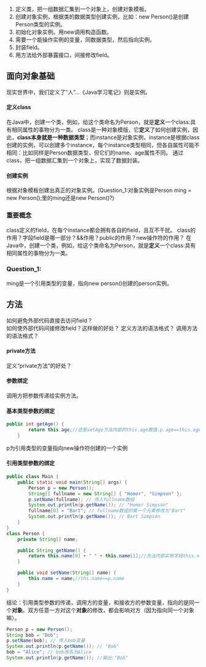 1. 定义类，把一组数据汇集到一个对象上，创建对象模板。
2. 创建对象实例，根据类的数据类型创建实例，比如：new Person()是创建Person类型的实例。
3. 初始化对象实例。用new调用构造函数。
4. 需要一个能操作实例的变量，同数据类型，然后指向实例。
5. 封装field。
6. 用方法给外部暴露接口，间接修改field。

## 面向对象基础
现实世界中，我们定义了“人”...《Java学习笔记》则是实例。 
#### 定义class
在Java中，创建一个类，例如，给这个类命名为Person，就是**定义**一个class:具有相同属性的事物分为一类。
class是一种对象模版，它**定义**了如何创建实例，因此，**class本身就是一种数据类型**；而instance是对象实例，instance是根据class创建的实例，可以创建多个instance，每个instance类型相同，但各自属性可能不相同：比如同样是Person数据类型，但它们的name、age属性不同。
通过class，把一组数据汇集到一个对象上，实现了数据封装。
#### 创建实例
根据对象模板创建出真正的对象实例。(Question_1:对象实例是Person ming = new Person();里的ming还是new Person()?)
### 重要概念
class定义的field，在每个instance都会拥有各自的field，且互不干扰。
class的作用？字段field是哪一部分？&&作用？public的作用？new操作符的作用？
在Java中，创建一个类，例如，给这个类命名为Person，就是**定义**一个class:具有相同属性的事物分为一类。
### Question_1:
ming是一个引用类型的变量，指向new person()创建的person实例。
## 方法
如何避免外部代码直接去访问field？  
如何使外部代码间接修改field？这样做的好处？
定义方法的语法格式？
调用方法的语法格式？
#### private方法
定义“private方法”的好处？
#### 参数绑定
调用方把参数传递给实例方法。
#### 基本类型参数的绑定
```java
public int getAge() {
        return this.age;//还是setAge方法内部的this.age数值.p.age==this.age
    }
```
p为引用类型的变量指向new操作符创建的一个实例  
#### 引用类型参数的绑定
```java
public class Main {
    public static void main(String[] args) {
        Person p = new Person();
        String[] fullname = new String[] { "Homer", "Simpson" };
        p.setName(fullname); // 传入fullname数组
        System.out.println(p.getName()); // "Homer Simpson"
        fullname[0] = "Bart"; // fullname数组的第一个元素修改为"Bart"
        System.out.println(p.getName()); // Bart Simpson
    }
}
class Person {
    private String[] name;

    public String getName() {
        return this.name[0] + " " + this.name[1];//方法内部实例字段this.name[n]，和调用方修改的fullname[n]相一致，方法内部引用fullname的string[] name。
    }

    public void setName(String[] name) {
        this.name = name;//ths.name==p.name
    }
}
```
结论：引用类型参数的传递，调用方的变量，和接收方的参数变量，指向的是同一个**对象**。双方任意一方对这个**对象**的修改，都会影响对方（因为指向同一个对象嘛）。
 
```java
Person p = new Person();
String bob = "Bob";
p.setName(bob); // 传入bob变量
System.out.println(p.getName()); // "Bob"
bob = "Alice"; // bob改名为Alice
System.out.println(p.getName()); //输出:"Bob"
```  

    
